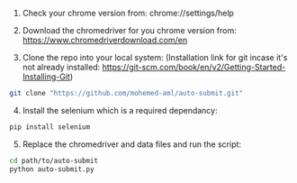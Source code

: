 1. Check your chrome version from: chrome://settings/help 

2. Download the chromedriver for you chrome version from: https://www.chromedriverdownload.com/en

3. Clone the repo into your local system:
(Installation link for git incase it's not already installed: https://git-scm.com/book/en/v2/Getting-Started-Installing-Git)
  ```bash
  git clone "https://github.com/mohemed-aml/auto-submit.git"
  ```

4. Install the selenium which is a required dependancy:
  ```bash
  pip install selenium
  ```

5. Replace the chromedriver and data files and run the script:
 ```bash
cd path/to/auto-submit
python auto-submit.py
```
